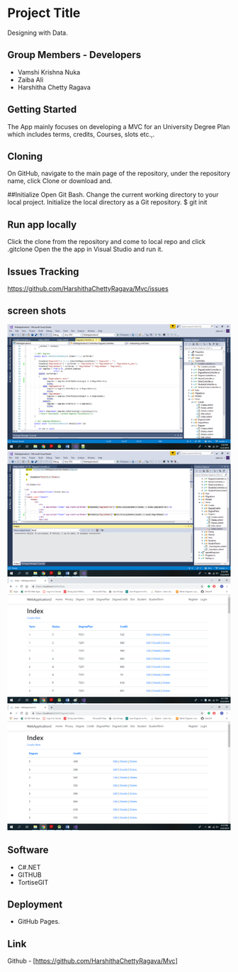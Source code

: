# Project Title

Designing with Data.

## Group Members - Developers

- Vamshi Krishna Nuka
- Zaiba Ali
- Harshitha Chetty Ragava

## Getting Started

The App mainly focuses on developing a MVC for an University Degree Plan which includes terms, credits, Courses, slots etc.,.

## Cloning 
On GitHub, navigate to the main page of the repository, under the repository name, click Clone or download and.

##Initialize
Open Git Bash.
Change the current working directory to your local project.
Initialize the local directory as a Git repository.
$ git init

## Run app locally
Click the clone from the repository and come to local repo and click .gitclone Open the the app in Visual Studio and run it.

## Issues Tracking
https://github.com/HarshithaChettyRagava/Mvc/issues

## screen shots

![alt text](webApp.png)
![alt text](screenShots.png)
![alt text](slot.png)
![alt text](Degree.png)

## Software 
* C#.NET 
* GITHUB
* TortiseGIT

## Deployment
- GitHub Pages.

## Link
Github - [https://github.com/HarshithaChettyRagava/Mvc]

